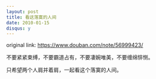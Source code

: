 ```yaml
---
layout: post
title: 看这落寞的人间
date: 2010-01-15
disqus: y
---
```


original link: https://www.douban.com/note/56999423/





不要紧紧束缚，不要霸道占有，不要凄婉唯美，不要缠绵悱恻。

只希望两个人肩并着肩，一起看这个落寞的人间。
